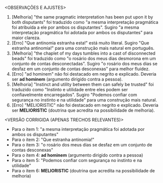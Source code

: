 <OBSERVAÇÕES E AJUSTES>
1. [Melhoria] "the same pragmatic interpretation has been put upon it by both disputants" foi traduzido como "a mesma interpretação pragmática foi atribuída a ele por ambos os disputantes". Sugiro "a mesma interpretação pragmática foi adotada por ambos os disputantes" para maior clareza.
2. [Erro] "Que antinomia estranha esta!" está muito literal. Sugiro "Que estranha antinomia!" para uma construção mais natural em português.
3. [Melhoria] "the chaplet of my days tumbles into a cast of disconnected beads" foi traduzido como "o rosário dos meus dias desmorona em um conjunto de contas desconectadas". Sugiro "o rosário dos meus dias se desfaz em um conjunto de contas desconexas" para melhor fluidez.
4. [Erro] "ad hominem" não foi destacado em negrito e explicado. Deveria ser **ad hominem** (argumento dirigido contra a pessoa).
5. [Melhoria] "Instinct and utility between them can safely be trusted" foi traduzido como "Instinto e utilidade entre eles podem ser confiavelmente encarregados". Sugiro "Podemos confiar com segurança no instinto e na utilidade" para uma construção mais natural.
6. [Erro] "MELIORISTIC" não foi destacado em negrito e explicado. Deveria ser **MELIORISTIC** (doutrina que acredita na possibilidade de melhoria).

<VERSÃO CORRIGIDA (APENAS TRECHOS RELEVANTES)>
- Para o item 1: "a mesma interpretação pragmática foi adotada por ambos os disputantes"
- Para o item 2: "Que estranha antinomia!"
- Para o item 3: "o rosário dos meus dias se desfaz em um conjunto de contas desconexas"
- Para o item 4: **ad hominem** (argumento dirigido contra a pessoa)
- Para o item 5: "Podemos confiar com segurança no instinto e na utilidade"
- Para o item 6: **MELIORISTIC** (doutrina que acredita na possibilidade de melhoria)